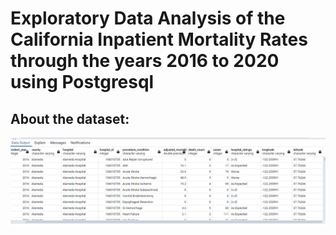 # Exploratory Data Analysis of the California Inpatient Mortality Rates through the years 2016 to 2020 using Postgresql
## About the dataset: 
![image](https://github.com/dcprecilla/Data-Analysis-Portfolio-Projects/blob/main/SQL%20Projects/Healthcare/images/hospitals_update.png)
